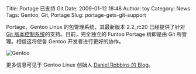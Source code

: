 Title: Portage 已支持 Git
Date: 2009-01-12 18:48
Author: toy
Category: News
Tags: Gentoo, Git, Portage
Slug: portage-gets-git-support

Portage，Gentoo Linux 的包管理系统，其最新版本 2.2\_rc20 已经提供了针对
[Git
版本控制系统](http://linuxtoy.org/archives/git.html)的支持。目前，完全独立的
Funtoo Portage 树即是由 Git 所管理。相信这将使各 Gentoo
开发者进行更好的协作。

![Gentoo](http://i.linuxtoy.org/i/2007/05/gentoo.jpg)

更多信息可见于 Gentoo Linux 创始人 [Daniel Robbins 的
Blog](http://blog.funtoo.org/2009/01/portage-is-now-git-friendly.html)。
